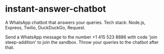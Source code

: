 # instant-answer-chatbot

A WhatsApp chatbot that answers your queries. 
Tech stack:
Node.js,
Express,
Twilio,
DuckDuckGo,
Request.

Send a WhatsApp message to the number +1 415 523 8886 with code 'join steep-addition' to join the sandbox.
Throw your queries to the chatbot after that.
